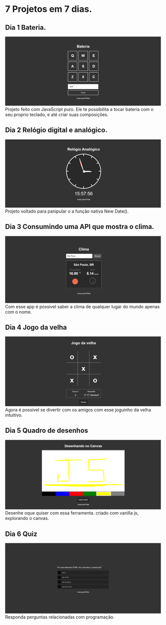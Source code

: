 # 7 Projetos em 7 dias.

## Dia 1 Bateria.
![Dashboard](https://github.com/igor-daniel/7-dias-7-projetos/blob/main/Bateria/sounds/Screenshot.png)
Projeto feito com JavaScript puro. Ele te possibilita a tocar bateria com o seu proprio teclado, e até criar suas composições. 

## Dia 2 Relógio digital e analógico.
![Dashboard](https://github.com/igor-daniel/7-dias-7-projetos/blob/main/Relogio/printRelogio.png)
Projeto voltado para panipular o a função nativa New Date(). 

## Dia 3 Consumindo uma API que mostra o clima.
![Dashboard](https://github.com/igor-daniel/7-dias-7-projetos/blob/main/Clima/Screenshot.png)
Com esse app é possivel saber a clima de qualquer lugar do mundo apenas com o nome.

## Dia 4 Jogo da velha
![Dashboard](https://github.com/igor-daniel/7-dias-7-projetos/blob/main/Jogo%20da%20velha/pJogoDaVelha.png)
Agora é possivel se divertir com os amigos com esse joguinho da velha intuitivo.

## Dia 5 Quadro de desenhos
![Dashboard](https://github.com/igor-daniel/7-dias-7-projetos/blob/main/quadro%20de%20desenho/printQuadro.png)
Desenhe oque quiser com essa ferramenta. criado com vanilla js, explorando o canvas.

## Dia 6 Quiz
![Dashboard](https://github.com/igor-daniel/7-dias-7-projetos/blob/main/quiz/PrintQuiz.png)
Responda perguntas relacionadas com programação.
